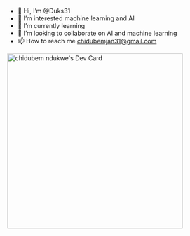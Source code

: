 - 👋 Hi, I’m @Duks31
- 👀 I’m interested machine learning and AI
- 🌱 I’m currently learning
- 💞️ I’m looking to collaborate on AI and machine learning
- 📫 How to reach me chidubemjan31@gmail.com

<!---
Duks31/Duks31 is a ✨ special ✨ repository because its `README.md` (this file) appears on your GitHub profile.
You can click the Preview link to take a look at your changes.
--->
<a href="https://app.daily.dev/chidubem"><img src="https://api.daily.dev/devcards/60f09109cf044f4587a20a391c713277.png?r=v9c" width="400" alt="chidubem ndukwe's Dev Card"/></a>
